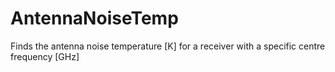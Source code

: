 # AntennaNoiseTemp
Finds the antenna noise temperature [K] for a receiver with a specific centre frequency [GHz]
